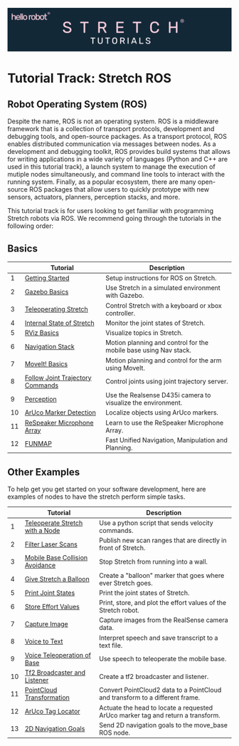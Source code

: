 ![](../images/banner.png)
# Tutorial Track: Stretch ROS

## Robot Operating System (ROS)

Despite the name, ROS is not an operating system. ROS is a middleware framework that is a collection of transport protocols, development and debugging tools, and open-source packages. As a transport protocol, ROS enables distributed communication via messages between nodes. As a development and debugging toolkit, ROS provides build systems that allows for writing applications in a wide variety of languages (Python and C++ are used in this tutorial track), a launch system to manage the execution of mutiple nodes simultaneously, and command line tools to interact with the running system. Finally, as a popular ecosystem, there are many open-source ROS packages that allow users to quickly prototype with new sensors, actuators, planners, perception stacks, and more.

This tutorial track is for users looking to get familiar with programming Stretch robots via ROS. We recommend going through the tutorials in the following order:

## Basics

|   | Tutorial                                                                        | Description                                        |
|---|---------------------------------------------------------------------------------|----------------------------------------------------|
| 1 | [Getting Started](getting_started.md)                                           | Setup instructions for ROS on Stretch. |
| 2 | [Gazebo Basics](gazebo_basics.md)                                               | Use Stretch in a simulated environment with Gazebo. |
| 3 | [Teleoperating Stretch](teleoperating_stretch.md)                               | Control Stretch with a keyboard or xbox controller. |
| 4 | [Internal State of Stretch](internal_state_of_stretch.md)                       | Monitor the joint states of Stretch. |
| 5 | [RViz Basics](rviz_basics.md)                                                   | Visualize topics in Stretch. |
| 6 | [Navigation Stack](navigation_stack.md)                                         | Motion planning and control for the mobile base using Nav stack. |
| 7 | [MoveIt! Basics](moveit_basics.md)                                              | Motion planning and control for the arm using MoveIt. |
| 8 | [Follow Joint Trajectory Commands](follow_joint_trajectory.md)                  | Control joints using joint trajectory server. |
| 9 | [Perception](perception.md)                                                     | Use the Realsense D435i camera to visualize the environment. |
| 10 | [ArUco Marker Detection](aruco_marker_detection.md)                             | Localize objects using ArUco markers. |
| 11 | [ReSpeaker Microphone Array](respeaker_microphone_array.md)                     | Learn to use the ReSpeaker Microphone Array. |
| 12 | [FUNMAP](https://github.com/hello-robot/stretch_ros/tree/master/stretch_funmap) | Fast Unified Navigation, Manipulation and Planning. |


## Other Examples
To help get you get started on your software development, here are examples of nodes to have the stretch perform simple tasks.


|   | Tutorial                                        | Description                                        |
|---|-------------------------------------------------|----------------------------------------------------|
| 1 | [Teleoperate Stretch with a Node](example_1.md) |  Use a python script that sends velocity commands.  |
| 2 | [Filter Laser Scans](example_2.md)              |  Publish new scan ranges that are directly in front of Stretch.|
| 3 | [Mobile Base Collision Avoidance](example_3.md) |  Stop Stretch from running into a wall.|
| 4 | [Give Stretch a Balloon](example_4.md)          |  Create a "balloon" marker that goes where ever Stretch goes.|
| 5 | [Print Joint States](example_5.md)              |  Print the joint states of Stretch.|
| 6 | [Store Effort Values](example_6.md)             |  Print, store, and plot the effort values of the Stretch robot.|
| 7 | [Capture Image](example_7.md)                   |  Capture images from the RealSense camera data.|
| 8 | [Voice to Text](example_8.md)                   |  Interpret speech and save transcript to a text file.|
| 9 | [Voice Teleoperation of Base](example_9.md)     |  Use speech to teleoperate the mobile base.|
| 10 | [Tf2 Broadcaster and Listener](example_10.md)   |  Create a tf2 broadcaster and listener.|
| 11 | [PointCloud Transformation](example_11.md)      |  Convert PointCloud2 data to a PointCloud and transform to a different frame.|
| 12 | [ArUco Tag Locator](example_12.md)              |  Actuate the head to locate a requested ArUco marker tag and return a transform.|
| 13 | [2D Navigation Goals](example_13.md)            |  Send 2D navigation goals to the move_base ROS node.|
